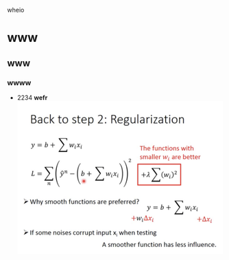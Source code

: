 wheio

# www
## www
### wwww

* 2234
**wefr**
![pic1](https://github.com/Tangchen329/EXAMPLE/blob/master/1APPLE/屏幕快照%202017-11-04%20上午11.22.04.png)
